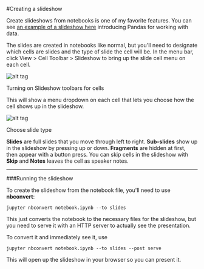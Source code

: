 #Creating a slideshow

Create slideshows from notebooks is one of my favorite features. You can see [an example of a slideshow here](http://nbviewer.jupyter.org/format/slides/github/jorisvandenbossche/2015-PyDataParis/blob/master/pandas_introduction.ipynb#/) introducing Pandas for working with data.

The slides are created in notebooks like normal, but you'll need to designate which cells are slides and the type of slide the cell will be. In the menu bar, click View > Cell Toolbar > Slideshow to bring up the slide cell menu on each cell.

![alt tag](https://d17h27t6h515a5.cloudfront.net/topher/2016/November/58339359_slides-cell-toolbar-menu/slides-cell-toolbar-menu.png)

Turning on Slideshow toolbars for cells

This will show a menu dropdown on each cell that lets you choose how the cell shows up in the slideshow.

![alt tag](https://d17h27t6h515a5.cloudfront.net/topher/2016/November/5833938f_slides-choose-slide-type/slides-choose-slide-type.png)

Choose slide type

**Slides** are full slides that you move through left to right. **Sub-slides** show up in the slideshow by pressing up or down. **Fragments** are hidden at first, then appear with a button press. You can skip cells in the slideshow with **Skip** and **Notes** leaves the cell as speaker notes.

***

###Running the slideshow

To create the slideshow from the notebook file, you'll need to use **nbconvert**:

```
jupyter nbconvert notebook.ipynb --to slides
```

This just converts the notebook to the necessary files for the slideshow, but you need to serve it with an HTTP server to actually see the presentation.

To convert it and immediately see it, use

```
jupyter nbconvert notebook.ipynb --to slides --post serve
```

This will open up the slideshow in your browser so you can present it.
